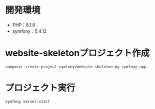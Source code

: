 # 開発環境

- PHP：8.1.8
- symfony：5.4.12

# website-skeletonプロジェクト作成

```
composer create-project symfony/website-skeleton my-symfony-app
```

# プロジェクト実行

```
symfony server:start
```
